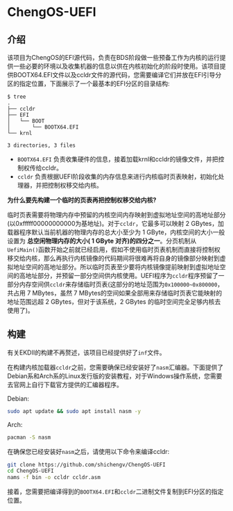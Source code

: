 # ChengOS-UEFI 

## 介绍

该项目为ChengOS的EFI源代码，负责在BDS阶段做一些预备工作为内核的运行提供一些必要的环境以及收集机器的信息以供在内核初始化的阶段时使用。该项目提供BOOTX64.EFI文件以及ccldr文件的源代码，您需要编译它们并放在EFI引导分区的指定位置，下面展示了一个最基本的EFI分区的目录结构:
```
$ tree         
.
├── ccldr
├── EFI
│   └── BOOT
│       └── BOOTX64.EFI
└── krnl

3 directories, 3 files
```

- `BOOTX64.EFI` 负责收集硬件的信息，接着加载krnl和ccldr的镜像文件，并把控制权传给ccldr。
- `ccldr` 负责根据UEFI阶段收集的内存信息来进行内核临时页表映射，初始化处理器，并把控制权移交给内核。

**为什么要先构建一个临时的页表再把控制权移交给内核?**

临时页表需要将物理内存中预留的内核空间内存映射到虚拟地址空间的高地址部分(以0xfffff00000000000为基地址)。对于`ccldr`，它最多可以映射 2 GBytes，加载器程序默认当前机器的物理内存的总大小至少为 1 GByte，内核空间的大小一般设置为 **总空闲物理内存的大小( 1 GByte 对齐)的四分之一**。分页机制从`UefiMain()`函数开始之前就已经启用，假如不使用临时页表机制而直接将控制权移交给内核，那么再执行内核镜像的代码期间将很难再将自身的镜像部分映射到虚拟地址空间的高地址部分。所以临时页表至少要将内核镜像提前映射到虚拟地址空间的高地址部分，并预留一部分空间供内核使用。UEFI程序为`ccldr`程序预留了一部分内存空间供`ccldr`来存储临时页表(这部分的地址范围为`0x100000~0x800000`，共占用 7 MBytes，虽然 7 MBytes的空间如果全部用来存储临时页表它能映射的地址范围远超 2 GBytes，但对于该系统，2 GBytes 的临时空间完全足够内核去使用了)。



## 构建

有关EKDⅡ的构建不再赘述，该项目已经提供好了`inf`文件。

在构建内核加载器`ccldr`之前，您需要确保已经安装好了`nasm`汇编器。下面提供了Debian系和Arch系的Linux发行版的安装教程，对于Windows操作系统，您需要去官网上自行下载官方提供的汇编器程序。

Debian:
```bash
sudo apt update && sudo apt install nasm -y
```

Arch:
```bash
pacman -S nasm
```

在确保您已经安装好`nasm`之后，请使用以下命令来编译ccldr:
```bash
git clone https://github.com/shichengv/ChengOS-UEFI
cd ChengOS-UEFI
nams -f bin -o ccldr ccldr.asm
```

接着，您需要把编译得到的`BOOTX64.EFI`和`ccldr`二进制文件复制到EFI分区的指定位置。
